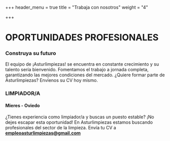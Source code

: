 +++
header_menu = true
title = "Trabaja con nosotros"
weight = "4"

+++
# OPORTUNIDADES PROFESIONALES

### Construya su futuro

El equipo de ¡Asturlimpiezas! se encuentra en constante crecimiento y su talento sería bienvenido. Fomentamos el trabajo a jornada completa, garantizando las mejores condiciones del mercado. ¿Quiere formar parte de Asturlimpiezas? Envíenos su CV hoy mismo.

### LIMPIADOR/A

#### Mieres - Oviedo

¿Tienes experiencia como limpiador/a y buscas un puesto estable? ¡No dejes escapar esta oportunidad! En Asturlimpiezas estamos buscando profesionales del sector de la limpieza. Envía tu CV a **empleoasturlimpiezas@gmail.com**